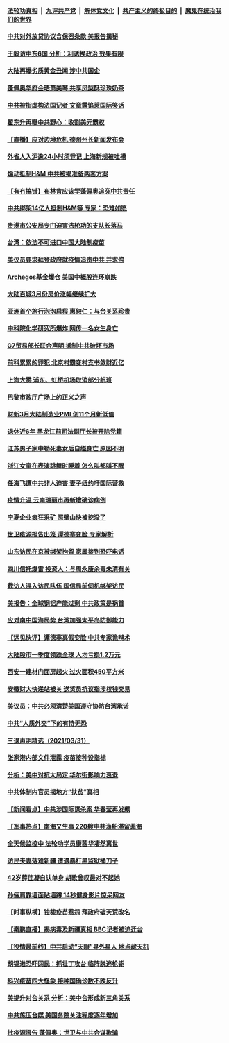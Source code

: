 

####  [法轮功真相](../../../../basic/blob/master/README.md?t=04020531) &nbsp;|&nbsp; [九评共产党](../../../../9ping.md/blob/master/README.md?t=04020531) &nbsp;|&nbsp; [解体党文化](../../../../jtdwh.md/blob/master/README.md?t=04020531)  &nbsp;|&nbsp; [共产主义的终极目的](../../../../gczydzjmd.md/blob/master/README.md?t=04020531) &nbsp;|&nbsp; [魔鬼在统治我们的世界](../../../../mgztzwmdsj.md/blob/master/README.md?t=04020531) 

#### [中共对外放贷协议含保密条款 美报告揭秘](../pages/nsc413/n12852459.md?t=04020531) 

#### [王毅访中东6国 分析：利诱换政治 效果有限](../pages/nsc413/n12852359.md?t=04020531) 

#### [大陆再爆劣质黄金丑闻 涉中共国企](../pages/nsc413/n12852062.md?t=04020531) 

#### [蓬佩奥华府会晤萧美琴 共享凤梨酥珍珠奶茶](../pages/nsc413/n12852319.md?t=04020531) 

#### [中共被指虚构法国记者 文章露馅惹国际笑话](../pages/nsc413/n12852317.md?t=04020531) 

#### [翟东升再曝中共野心：收割美元霸权](../pages/nsc413/n12833649.md?t=04020531) 

#### [【直播】应对边境危机 德州州长新闻发布会](../pages/nsc413/n12850011.md?t=04020531) 

#### [外省人入沪逾24小时须登记 上海新规被吐槽](../pages/nsc413/n12852148.md?t=04020531) 

#### [煽动抵制H&M 中共被揭准备两套方案](../pages/nsc413/n12852191.md?t=04020531) 

#### [【有冇搞错】布林肯应该学蓬佩奥追究中共责任](../pages/nsc413/n12849693.md?t=04020531) 

#### [中共绑架14亿人抵制H&M等 专家：恐难如愿](../pages/nsc413/n12849515.md?t=04020531) 

#### [贵港市公安局专门迫害法轮功的支队长落马](../pages/nsc413/n12851525.md?t=04020531) 

#### [台湾：依法不可进口中国大陆制疫苗](../pages/nsc413/n12851448.md?t=04020531) 

#### [美议员要求拜登政府就疫情追责中共 并求偿](../pages/nsc413/n12851882.md?t=04020531) 

#### [Archegos基金爆仓 美国中概股连环崩跌](../pages/nsc413/n12851586.md?t=04020531) 

#### [大陆百城3月份房价涨幅继续扩大](../pages/nsc413/n12851359.md?t=04020531) 

#### [亚洲首个旅行泡泡启程 惠恕仁：与台关系珍贵](../pages/nsc413/n12851460.md?t=04020531) 

#### [中科院化学研究所爆炸 网传一名女生身亡](../pages/nsc413/n12851135.md?t=04020531) 

#### [G7贸易部长联合声明 抵制中共破坏市场](../pages/nsc413/n12851555.md?t=04020531) 

#### [前科累累的罪犯 北京村霸变村支书敛财近亿](../pages/nsc413/n12851321.md?t=04020531) 

#### [上海大雾 浦东、虹桥机场取消部分航班](../pages/nsc413/n12851291.md?t=04020531) 


#### [巴黎市政厅广场上的正义之声](../pages/nsc413/n12849786.md?t=04020531) 

#### [财新3月大陆制造业PMI 创11个月新低值](../pages/nsc413/n12850428.md?t=04020531) 

#### [退休近6年 黑龙江前司法副厅长被开除党籍](../pages/nsc413/n12850944.md?t=04020531) 

#### [江苏男子家中勒死妻女后自缢身亡 原因不明](../pages/nsc413/n12851004.md?t=04020531) 

#### [浙江女童在表演跳舞时睡着 怎么叫都叫不醒](../pages/nsc413/n12850869.md?t=04020531) 

#### [任海飞遭中共非人迫害 妻子纽约吁国际营救](../pages/nsc413/n12850674.md?t=04020531) 

#### [疫情升温 云南瑞丽市再新增确诊病例](../pages/nsc413/n12850391.md?t=04020531) 

#### [宁夏企业疯狂采矿 照壁山快被挖没了](../pages/nsc413/n12850469.md?t=04020531) 

#### [世卫疫源报告出笼 谭德塞变脸 专家解析](../pages/nsc413/n12850621.md?t=04020531) 

#### [山东访民在京被绑架拘留 家属接到恐吓电话](../pages/nsc413/n12850711.md?t=04020531) 

#### [四川信托爆雷 投资人：与周永康余毒未清有关](../pages/nsc413/n12850524.md?t=04020531) 

#### [截访人混入访民队伍 国信局前伺机绑架访民](../pages/nsc413/n12850476.md?t=04020531) 

#### [美报告：全球钢铝产能过剩 中共政策是祸首](../pages/nsc413/n12850366.md?t=04020531) 

#### [应对南中国海局势 台湾加强太平岛防御能力](../pages/nsc413/n12850290.md?t=04020531) 

#### [【远见快评】谭德塞真假变脸 中共专家诡辩术](../pages/nsc413/n12850210.md?t=04020531) 

#### [大陆股市一季度领跌全球 人均亏损1.2万元](../pages/nsc413/n12850272.md?t=04020531) 

#### [西安一建材门面房起火 过火面积450平方米](../pages/nsc413/n12850298.md?t=04020531) 

#### [安徽财大快递站被关 送货员抗议指涉权钱交易](../pages/nsc413/n12850152.md?t=04020531) 

#### [美议员：中共必须清楚美国遵守协防台湾承诺](../pages/nsc413/n12850228.md?t=04020531) 

#### [中共“人质外交”下的有恃无恐](../pages/nsc413/n12849304.md?t=04020531) 

#### [三退声明精选（2021/03/31）](../pages/nsc413/n12850208.md?t=04020531) 

#### [张家港内部文件泄露 疫苗接种设指标](../pages/nsc413/n12849935.md?t=04020531) 

#### [分析：美中对抗大局定 华尔街影响力衰退](../pages/nsc413/n12850089.md?t=04020531) 

#### [中共体制内官员揭地方“扶贫”真相](../pages/nsc413/n12849655.md?t=04020531) 

#### [【新闻看点】中共涉国际谋杀案 华春莹再发飙](../pages/nsc413/n12849837.md?t=04020531) 

#### [【军事热点】南海又生事 220艘中共渔船滞留菲海](../pages/nsc413/n12843752.md?t=04020531) 

#### [全天候监控中 法轮功学员康茜华凄然离世](../pages/nsc413/n12849606.md?t=04020531) 

#### [访民夫妻落难新疆 遭遇暴打黑监狱捅刀子](../pages/nsc413/n12847292.md?t=04020531) 

#### [42岁薛佳凝自认单身 胡歌曾叹最对不起她](../pages/nsc413/n12849753.md?t=04020531) 

#### [孙俪肩靠墙面贴墙蹲 14秒健身影片惊呆网友](../pages/nsc413/n12849375.md?t=04020531) 

#### [【时事纵横】独裁疫苗惹怨 拜政府破天荒改名](../pages/nsc413/n12849879.md?t=04020531) 

#### [【秦鹏直播】揭病毒及新疆真相 BBC记者被迫迁台](../pages/nsc413/n12849895.md?t=04020531) 

#### [【役情最前线】中共启动“天眼”寻外星人 地点藏天机](../pages/nsc413/n12849570.md?t=04020531) 

#### [胡锡进恐吓网民：抓壮丁攻台 临阵脱逃枪毙](../pages/nsc413/n12849651.md?t=04020531) 

#### [科兴疫苗四大怪象 接种国确诊数不跌反升](../pages/nsc413/n12849775.md?t=04020531) 

#### [美提升对台关系 分析：美中台形成新三角关系](../pages/nsc413/n12849447.md?t=04020531) 

#### [中共施压台媒 美国务院关注程度逐年增加](../pages/nsc413/n12849661.md?t=04020531) 

#### [批疫源报告 蓬佩奥：世卫与中共合谋欺骗](../pages/nsc413/n12849646.md?t=04020531) 

